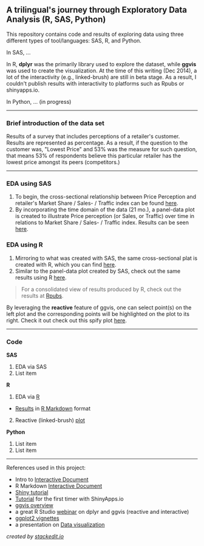 **A trilingual's journey through Exploratory Data Analysis (R, SAS, Python)**
---------------------------------------------------------

This repository contains code and results of exploring data using three different types of tool/languages: SAS, R, and Python.

In SAS, ...

In R, **dplyr** was the primarily library used to explore the dataset, while **ggvis** was used to create the visualization.  At the time of this writing (Dec 2014), a lot of the interactivity (e.g., linked-brush) are still in beta stage.  As a result, I couldn't publish results with interactivity to platforms such as Rpubs or shinyapps.io.

In Python, ... (in progress)

------
### Brief introduction of the data set
Results of a survey that includes perceptions of a retailer's customer.  Results are represented as percentage.  As a result, if the question to the customer was, "Lowest Price" and 53% was the measure for such question, that means 53% of respondents believe this particular retailer has the lowest price amongst its peers (competitors.)


----------
### EDA using SAS

 1. To begin, the cross-sectional relationship between Price Perception and retailer's Market Share / Sales- / Traffic index can be found [here](SAS/Results/Cross_section__SAS.png).
 2. By incorporating the time domain of the data (21 mo.), a panel-data plot is created to illustrate Price perception (or Sales, or Traffic) over time in relations to Market Share / Sales- / Traffic index.  Results can be seen [here](SAS/Results/Panel_plot__SAS.png).


### EDA using R
 1. Mirroring to what was created with SAS, the same cross-sectional plat is created with R, which you can find [here](R/Results/Cross_section__R.png).
 2. Similar to the panel-data plot created by SAS, check out the same results using R [here](R/Results/Panel_plot__R.png).

> For a consolidated view of results produced by R, check out the results at [Rpubs](https://rpubs.com/rtheman/52290).

By leveraging the **reactive** feature of ggvis, one can select point(s) on the left plot and the corresponding points will be highlighted on the plot to its right.  Check it out check out this spify plot [here](blah).

------
### Code

**SAS**

 1. EDA via SAS
 2. List item

**R**

 1. EDA via [R](R/Code/EDA_Viz.R)
  - [Results](https://rpubs.com/rtheman/52343) in [R Markdown](R/Code/EDA_Viz.Rmd) format
 2. Reactive (linked-brush) [plot](R/Code/EDA_viz__Reactive.Rmd)


**Python**

 1. List item
 2. List item

-----

References used in this project:

 - Intro to [Interactive Document](http://shiny.rstudio.com/articles/interactive-docs.html)
 - R Markdown [Interactive Document](http://rmarkdown.rstudio.com/authoring_shiny_advanced.html)
 - [Shiny tutorial](http://shiny.rstudio.com/tutorial/)
 - [Tutorial](http://shiny.rstudio.com/articles/shinyapps.html) for the first timer with ShinyApps.io
 - [ggvis overview](http://ggvis.rstudio.com/)
 - a great R Studio [webinar](http://pages.rstudio.net/Webinar-Series-Recording-Essential-Tools-for-R.html) on dplyr and ggvis (reactive and interactive)
 - [ggplot2 vignettes](http://docs.ggplot2.org/current/index.html)
 - a presentation on [Data visualization](https://rpubs.com/conniez/datavis)


*created by [stackedit.io](https://stackedit.io/editor#fn:stackedit)*